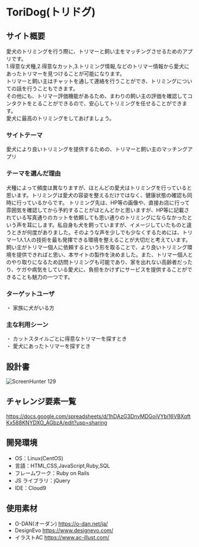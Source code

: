 # ToriDog(トリドグ)

## サイト概要

愛犬のトリミングを行う際に、トリマーと飼い主をマッチングさせるためのアプリです。<br>
1.得意な犬種,2.得意なカット,3.トリミング情報,などのトリマー情報から愛犬にあったトリマーを見つけることが可能になります。<br>
トリマーと飼い主はチャットを通して連絡を行うことができ、トリミングについての話を行うこともできます。<br>
その他にも、トリマー評価機能があるため、まわりの飼い主の評価を確認してコンタクトをとることができるので、安心してトリミングを任せることができます。<br>
愛犬に最高のトリミングをしてあげましょう。


### サイトテーマ

愛犬により良いトリミングを提供するための、トリマーと飼い主のマッチングアプリ

### テーマを選んだ理由

犬種によって頻度は異なりますが、ほとんどの愛犬はトリミングを行っていると思います。トリミングは愛犬の容姿を整えるだけではなく、健康状態の確認も同時に行っているからです。
トリミング先は、HP等の画像や、直接お店に行って雰囲気を確認してから予約することがほとんどかと思いますが、HP等に記載されている写真通りのカットを依頼しても思い通りのトリミングにならなかったという声を耳にします。私自身も犬を飼っていますが、イメージしていたものと違うときが何度がありました。そのような声を少しでも少なくするためには、トリマー1人1人の技術を最も発揮できる環境を整えることが大切だと考えています。飼い主がトリマー個人に依頼するという形を取ることで、より良いトリミング環境を提供できればと思い、本サイトの製作を決めました。また、トリマー個人とのやり取りになるため訪問トリミングも可能であり、家を出れない高齢者だったり、ケガや病気をしている愛犬に、負担をかけずにサービスを提供することができることも魅力の一つです。


### ターゲットユーザ

・ 家族に犬がいる方

### 主な利用シーン
・ カットスタイルごとに得意なトリマーを探すとき<br>
・ 愛犬にあったトリマーを探すとき

## 設計書

![ScreenHunter 129](https://user-images.githubusercontent.com/86550121/143770449-a6cd175c-f3e5-49e3-aa03-d44244e662d3.png)


## チャレンジ要素一覧

<https://docs.google.com/spreadsheets/d/1hDAzG3DnvMDGojVYbi16VBXqftKx588KNYDXO_AGbzA/edit?usp=sharing>

## 開発環境

- OS：Linux(CentOS)
- 言語：HTML,CSS,JavaScript,Ruby,SQL
- フレームワーク：Ruby on Rails
- JS ライブラリ：jQuery
- IDE：Cloud9

## 使用素材

- O-DAN(オーダン) <https://o-dan.net/ja/>
- DesignEvo <https://www.designevo.com/>
- イラストAC <https://www.ac-illust.com/>
